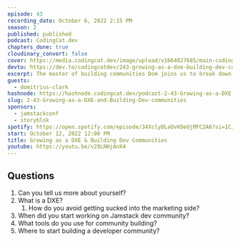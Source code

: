 ```yaml
---
episode: 43
recording_date: October 6, 2022 2:15 PM
season: 2
published: published
podcast: CodingCat.dev
chapters_done: true
cloudinary_convert: false
cover: https://media.codingcat.dev/image/upload/v1664827685/main-codingcatdev-photo/Growing-as-a-DXE-and-Building-Dev-communities.jpg
devto: https://dev.to/codingcatdev/243-growing-as-a-dxe-building-dev-communities-2109
excerpt: The master of building communities Dom joins us to break down how to build them, what a DXE does, and how to get shares at a startup.
guests:
  - domitrius-clark
hashnode: https://hashnode.codingcat.dev/podcast-2-43-Growing-as-a-DXE-and-Building-Dev-communities
slug: 2-43-Growing-as-a-DXE-and-Building-Dev-communities
sponsors:
  - jamstackconf
  - storyblok
spotify: https://open.spotify.com/episode/34XclyDLaOvKOeUjMFC2A6?si=1CJglsIcQye3d1-rlDuKQQ
start: October 12, 2022 12:00 PM
title: Growing as a DXE & Building Dev Communities
youtube: https://youtu.be/v29LNHjAnX4
---
```


## Questions

1. Can you tell us more about yourself?
2. What is a DXE?
   1. How do you avoid getting sucked into the marketing side?
3. When did you start working on Jamstack dev community?
4. What tools do you use for community building?
5. Where to start building a developer community?
